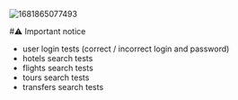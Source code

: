 ![1681865077493](https://github.com/D3ADSHOTI/Selenium-Error-handler/assets/76398764/726092cd-64ce-4d0f-abbd-bae9ca79a8bd)

#⚠️ Important notice

<ul dir="auto">
<li>user login tests (correct / incorrect login and password)</li>
<li>hotels search tests</li>
<li>flights search tests</li>
<li>tours search tests</li>
<li>transfers search tests</li>
</ul>

